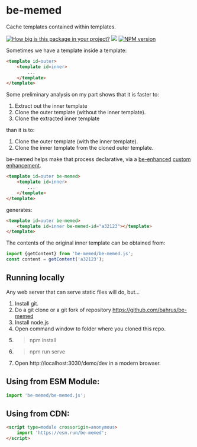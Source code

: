 # be-memed

Cache templates contained within templates.

<!-- [![Playwright Tests](https://github.com/bahrus/be-committed/actions/workflows/CI.yml/badge.svg?branch=baseline)](https://github.com/bahrus/be-committed/actions/workflows/CI.yml) -->
[![How big is this package in your project?](https://img.shields.io/bundlephobia/minzip/be-memed?style=for-the-badge)](https://bundlephobia.com/result?p=be-memed)
<img src="http://img.badgesize.io/https://cdn.jsdelivr.net/npm/be-memed?compression=gzip">
[![NPM version](https://badge.fury.io/js/be-memed.png)](http://badge.fury.io/js/be-memed)

Sometimes we have a template inside a template:

```html
<template id=outer>
    <template id=inner>
        ...
    </template>
</template>
```

Some preliminary analysis on my part shows that it is faster to:

1.  Extract out the inner template
2.  Clone the outer template (without the inner template).
3.  Clone the extracted inner template

than it is to:

1.  Clone the outer template (with the inner template).
2.  Clone the inner template from the cloned outer template.

be-memed helps make that process declarative, via a [be-enhanced](https://github.com/bahrus/be-enhanced) [custom enhancement](https://github.com/WICG/webcomponents/issues/1000).

```html
<template id=outer be-memed>
    <template id=inner>
        ...
    </template>
</template>
```

generates:

```html
<template id=outer be-memed>
    <template id=inner be-memed-id="a32123"></template>
</template>
```  

The contents of the original inner template can be obtained from:

```JavaScript
import {getContent} from 'be-memed/be-memed.js';
const content = getContent('a32123');
```


## Running locally

Any web server that can serve static files will do, but...

1.  Install git.
2.  Do a git clone or a git fork of repository https://github.com/bahrus/be-memed
3.  Install node.js
4.  Open command window to folder where you cloned this repo.
5.  > npm install
6.  > npm run serve
7.  Open http://localhost:3030/demo/dev in a modern browser.

## Using from ESM Module:

```JavaScript
import 'be-memed/be-memed.js';
```

## Using from CDN:

```html
<script type=module crossorigin=anonymous>
    import 'https://esm.run/be-memed';
</script>
```





